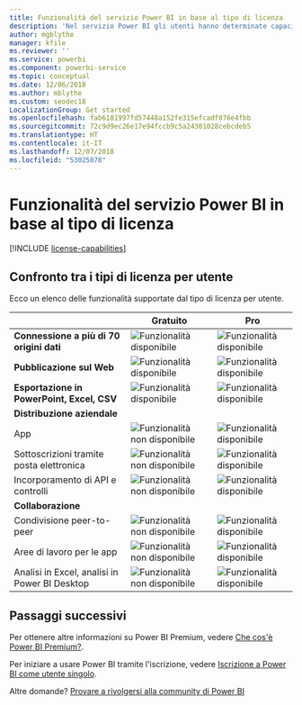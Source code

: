 ```yaml
---
title: Funzionalità del servizio Power BI in base al tipo di licenza
description: 'Nel servizio Power BI gli utenti hanno determinate capacità in base a due tipi di licenze: per utente (gratuita e Pro) e basate sulle capacità.'
author: mgblythe
manager: kfile
ms.reviewer: ''
ms.service: powerbi
ms.component: powerbi-service
ms.topic: conceptual
ms.date: 12/06/2018
ms.author: mblythe
ms.custom: seodec18
LocalizationGroup: Get started
ms.openlocfilehash: fab6181997fd57448a152fe315efcadf076e4fbb
ms.sourcegitcommit: 72c9d9ec26e17e94fccb9c5a24301028cebcdeb5
ms.translationtype: HT
ms.contentlocale: it-IT
ms.lasthandoff: 12/07/2018
ms.locfileid: "53025878"
---
```

# <a name="power-bi-service-features-by-license-type"></a>Funzionalità del servizio Power BI in base al tipo di licenza

[!INCLUDE [license-capabilities](includes/license-capabilities.md)]

## <a name="per-user-license-type-comparison"></a>Confronto tra i tipi di licenza per utente

Ecco un elenco delle funzionalità supportate dal tipo di licenza per utente.

|  | Gratuito | Pro |
| --- | --- | --- |
| **Connessione a più di 70 origini dati** |![Funzionalità disponibile](media/features-license-type/available.png) |![Funzionalità disponibile](media/features-license-type/available.png) |
| **Pubblicazione sul Web** |![Funzionalità disponibile](media/features-license-type/available.png) |![Funzionalità disponibile](media/features-license-type/available.png) |
| **Esportazione in PowerPoint, Excel, CSV** |![Funzionalità disponibile](media/features-license-type/available.png) |![Funzionalità disponibile](media/features-license-type/available.png) |
| **Distribuzione aziendale** | | |
| App |![Funzionalità non disponibile](media/features-license-type/not-available.png) |![Funzionalità disponibile](media/features-license-type/available.png) |
| Sottoscrizioni tramite posta elettronica |![Funzionalità non disponibile](media/features-license-type/not-available.png) |![Funzionalità disponibile](media/features-license-type/available.png) |
| Incorporamento di API e controlli |![Funzionalità non disponibile](media/features-license-type/not-available.png) |![Funzionalità disponibile](media/features-license-type/available.png) |
| **Collaborazione** | | |
| Condivisione peer-to-peer |![Funzionalità non disponibile](media/features-license-type/not-available.png) |![Funzionalità disponibile](media/features-license-type/available.png) |
| Aree di lavoro per le app |![Funzionalità non disponibile](media/features-license-type/not-available.png) |![Funzionalità disponibile](media/features-license-type/available.png) |
| Analisi in Excel, analisi in Power BI Desktop |![Funzionalità non disponibile](media/features-license-type/not-available.png) |![Funzionalità disponibile](media/features-license-type/available.png) |

## <a name="next-steps"></a>Passaggi successivi

Per ottenere altre informazioni su Power BI Premium, vedere [Che cos'è Power BI Premium?](service-premium.md).

Per iniziare a usare Power BI tramite l'iscrizione, vedere [Iscrizione a Power BI come utente singolo](service-self-service-signup-for-power-bi.md).

Altre domande? [Provare a rivolgersi alla community di Power BI](https://community.powerbi.com/)